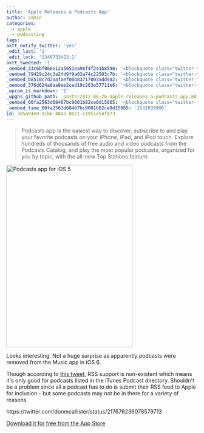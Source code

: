 ```yaml
---
title: 'Apple Releases a Podcasts App'
author: admin
categories:
  - apple
  - podcasting
tags: 
aktt_notify_twitter: 'yes'
_edit_last: '1'
_edit_lock: '1340733423:1'
aktt_tweeted: '1'
_oembed_33c6bf066e12a5651ea96f4f241b8596: '<blockquote class="twitter-tweet" width="550"><p>No support for adding rss feeds into Podcasts app? <a href="https://twitter.com/search/%2523notahappybunny">#notahappybunny</a></p>&mdash; Don McAllister (@donmcallister) <a href="https://twitter.com/donmcallister/status/217676236078579713" data-datetime="2012-06-26T17:50:33+00:00">June 26, 2012</a></blockquote><script src="//platform.twitter.com/widgets.js" charset="utf-8"></script>'
_oembed_79429c24c3a2fd9f9a03a74c22503c7b: '<blockquote class="twitter-tweet" width="500"><p>No support for adding rss feeds into Podcasts app? <a href="https://twitter.com/search/%23notahappybunny">#notahappybunny</a></p>&mdash; Don McAllister (@donmcallister) <a href="https://twitter.com/donmcallister/status/217676236078579713" data-datetime="2012-06-26T17:50:33+00:00">June 26, 2012</a></blockquote><script src="//platform.twitter.com/widgets.js" charset="utf-8"></script>'
_oembed_b8510c7d2aafaef00b83717003add982: '<blockquote class="twitter-tweet" width="550"><p>No support for adding rss feeds into Podcasts app? <a href="https://twitter.com/search?q=%23notahappybunny&amp;src=hash">#notahappybunny</a></p>&mdash; Don McAllister (@donmcallister) <a href="https://twitter.com/donmcallister/statuses/217676236078579713">June 26, 2012</a></blockquote><script async src="//platform.twitter.com/widgets.js" charset="utf-8"></script>'
_oembed_376d624a0aa8ee2ced19c263e57711e6: '<blockquote class="twitter-tweet" width="550"><p>No support for adding rss feeds into Podcasts app? <a href="https://twitter.com/search?q=%23notahappybunny&amp;src=hash">#notahappybunny</a></p>&mdash; Don McAllister (@donmcallister) <a href="https://twitter.com/donmcallister/statuses/217676236078579713">June 26, 2012</a></blockquote><script async src="//platform.twitter.com/widgets.js" charset="utf-8"></script>'
_wpcom_is_markdown: '1'
_wpghs_github_path: _posts/2012-06-26-apple-releases-a-podcasts-app.md
_oembed_00fa2563d68467bc9001b82ce0d15065: '<blockquote class="twitter-tweet" data-width="550" data-dnt="true"><p lang="en" dir="ltr">No support for adding rss feeds into Podcasts app? <a href="https://twitter.com/hashtag/notahappybunny?src=hash&amp;ref_src=twsrc%5Etfw">#notahappybunny</a></p>&mdash; Don McAllister (@donmcallister) <a href="https://twitter.com/donmcallister/status/217676236078579713?ref_src=twsrc%5Etfw">June 26, 2012</a></blockquote><script async src="https://platform.twitter.com/widgets.js" charset="utf-8"></script>'
_oembed_time_00fa2563d68467bc9001b82ce0d15065: '1532039906'
id: 3d5a94e0-91b6-48a5-8021-c1951d54f873
---
```

<blockquote><p>
  Podcasts app is the easiest way to discover, subscribe to and play your favorite podcasts on your iPhone, iPad, and iPod touch. Explore hundreds of thousands of free audio and video podcasts from the Podcasts Catalog, and play the most popular podcasts, organized for you by topic, with the all-new Top Stations feature.
</p></blockquote>
<p><img src="https://chrisenns.com/wp-content/uploads/2012/06/Podcasts-app-for-iOS-5.png" alt="Podcasts app for iOS 5" title="Podcasts app for iOS 5" width="332" height="480" class="aligncenter size-full wp-image-20524" /></p>
<p>Looks interesting. Not a huge surprise as apparently podcasts were removed from the Music app in iOS 6.</p>
<p>Though according to <a href="https://twitter.com/donmcallister/status/217676236078579713">this tweet</a>, RSS support is non-existent which means it's only good for podcasts listed in the iTunes Podcast directory. Shouldn't be a problem since all a podcast has to do is submit their RSS feed to Apple for inclusion - but some podcasts may not be in there for a variety of reasons.</p>
<p>https://twitter.com/donmcallister/status/217676236078579713</p>
<p><a href="http://itunes.apple.com/us/app/podcasts/id525463029?mt=8">Download it for free from the App Store</a></p>
